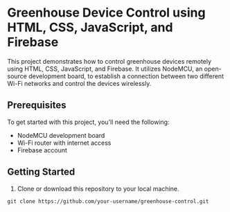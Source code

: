 # Greenhouse Device Control using HTML, CSS, JavaScript, and Firebase

This project demonstrates how to control greenhouse devices remotely using HTML, CSS, JavaScript, and Firebase. It utilizes NodeMCU, an open-source development board, to establish a connection between two different Wi-Fi networks and control the devices wirelessly.

## Prerequisites

To get started with this project, you'll need the following:

- NodeMCU development board
- Wi-Fi router with internet access
- Firebase account

## Getting Started

1. Clone or download this repository to your local machine.

```shell
git clone https://github.com/your-username/greenhouse-control.git
